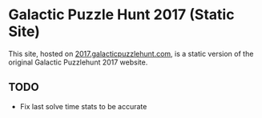 # Galactic Puzzle Hunt 2017 (Static Site)

This site, hosted on [2017.galacticpuzzlehunt.com](https://2017.galacticpuzzlehunt.com), is a static version of the original Galactic Puzzlehunt 2017 website.

## TODO

* Fix last solve time stats to be accurate
